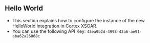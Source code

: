 ## Hello World
- This section explains how to configure the instance of the new HelloWorld integration in Cortex XSOAR.
- You can use the following API Key: `43ea9b2d-4998-43a6-ae91-aba62a26868c`